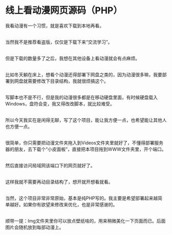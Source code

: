 # 线上看动漫网页源码（PHP）

我看动漫有一个习惯，就是喜欢下载到本地再看。<br><br>

当然我不是推荐看盗版，仅仅是下载下来“交流学习”。<br><br>

但是下载的数量多了之后，我想在其他设备上看动漫就会有点麻烦。<br><br>

比如冬天躺在床上，想看个动漫还得部署下网盘之类的，因为动漫很多嘛，我要部署到网盘就需要修改下目录结构，我就很烦搞这个。<br><br>

写脚本也不是不行，但是我的动漫很多都是在移动硬盘里面，有时候硬盘载入Windows，盘符会变，我又得改改脚本，就比较难受。<br><br>

所以今天我实在是闲得无聊，写了这个项目，能让我方便一点，也希望能让其他人也方便一点。<br><br>

很简单，你只需要把动漫文件夹拖入到Videos文件夹里就好了，不懂得部署服务器的朋友，去下载个“小皮面板”，直接把本项目拖到WWW文件夹里，开个端口。<br><br>

然后直接访问局域网该端口下的网页就好了。<br><br>

这样我就不需要再动目录结构了，想开就开想看就看。<br><br>

当然，这个项目非常非常原始，基本是纯PHP写的。我主要是希望部署起来越简单越好。如果你有欲望来修改来优化，也是非常感谢的。<br><br>

顺带一提：Img文件夹里你可以放点壁纸啥的，用来稍微美化一下页面而已。后面图片会随机放到每部动漫上。<br><br>

